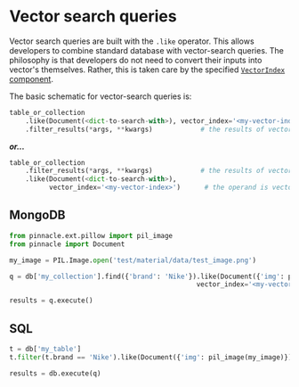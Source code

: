 # Vector search queries

Vector search queries are built with the `.like` operator.
This allows developers to combine standard database with vector-search queries.
The philosophy is that developers do not need to convert their inputs 
into vector's themselves. Rather, this is taken care by the specified 
[`VectorIndex` component](../apply_api/vector_index).

The basic schematic for vector-search queries is:

```python
table_or_collection
    .like(Document(<dict-to-search-with>), vector_index='<my-vector-index>')      # the operand is vectorized using registered models
    .filter_results(*args, **kwargs)            # the results of vector-search are filtered
```

***or...***

```python
table_or_collection
    .filter_results(*args, **kwargs)            # the results of vector-search are filtered
    .like(Document(<dict-to-search-with>),
          vector_index='<my-vector-index>')      # the operand is vectorized using registered models
```

## MongoDB

```python
from pinnacle.ext.pillow import pil_image
from pinnacle import Document

my_image = PIL.Image.open('test/material/data/test_image.png')

q = db['my_collection'].find({'brand': 'Nike'}).like(Document({'img': pil_image(my_image)}), 
                                               vector_index='<my-vector-index>')

results = q.execute()
```

## SQL

```python
t = db['my_table']
t.filter(t.brand == 'Nike').like(Document({'img': pil_image(my_image)}))

results = db.execute(q)
```

